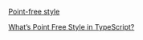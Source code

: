 [Point-free style](https://medium.com/dailyjs/functional-js-7-point-free-style-b21a1416ac6a)

[What’s Point Free Style in TypeScript?](https://itnext.io/whats-point-free-style-in-typescript-39337000c8cb#:~:text=What%20is%20Point%20Free,the%20same%20in%20JavaScript%2FES6.)

